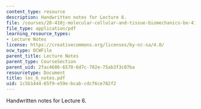 ```yaml
---
content_type: resource
description: Handwritten notes for Lecture 6.
file: /courses/20-410j-molecular-cellular-and-tissue-biomechanics-be-410j-spring-2003/1c5b144465f9e59ebcabcdcf6ce782f2_lec_6_notes.pdf
file_type: application/pdf
learning_resource_types:
- Lecture Notes
license: https://creativecommons.org/licenses/by-nc-sa/4.0/
ocw_type: OCWFile
parent_title: Lecture Notes
parent_type: CourseSection
parent_uid: 2fac4686-6570-6d7c-702e-75ab3f3c07ba
resourcetype: Document
title: lec_6_notes.pdf
uid: 1c5b1444-65f9-e59e-bcab-cdcf6ce782f2
---
```

Handwritten notes for Lecture 6.